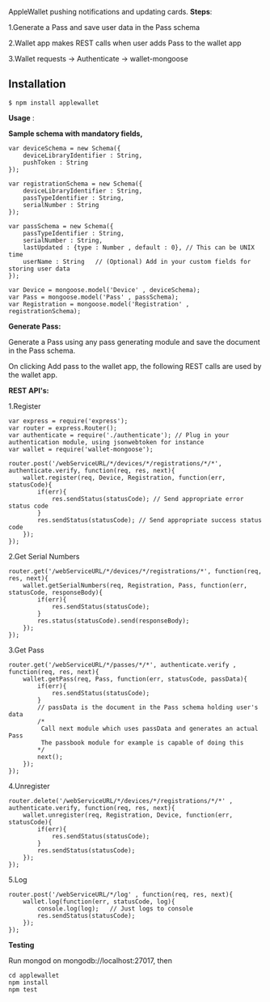 AppleWallet pushing notifications and updating cards.
__Steps__:

1.Generate a Pass and save user data in the Pass schema

2.Wallet app makes REST calls when user adds Pass to the wallet app

3.Wallet requests -> Authenticate -> wallet-mongoose

## Installation
`$ npm install applewallet`

**Usage** :

__Sample schema with mandatory fields,__
~~~~
var deviceSchema = new Schema({
	deviceLibraryIdentifier : String,
	pushToken : String
});

var registrationSchema = new Schema({
	deviceLibraryIdentifier : String,
	passTypeIdentifier : String,
	serialNumber : String
});

var passSchema = new Schema({
	passTypeIdentifier : String,
	serialNumber : String,
	lastUpdated : {type : Number , default : 0}, // This can be UNIX time
	userName : String	// (Optional) Add in your custom fields for storing user data
});

var Device = mongoose.model('Device' , deviceSchema);
var Pass = mongoose.model('Pass' , passSchema);
var Registration = mongoose.model('Registration' , registrationSchema);
~~~~

__Generate Pass:__

Generate a Pass using any pass generating module and save the document in the Pass schema.

On clicking Add pass to the wallet app, the following REST calls are used by the wallet app.

__REST API's:__

1.Register
~~~~
var express = require('express');
var router = express.Router();
var authenticate = require('./authenticate'); // Plug in your authentication module, using jsonwebtoken for instance
var wallet = require('wallet-mongoose');

router.post('/webServiceURL/*/devices/*/registrations/*/*', authenticate.verify, function(req, res, next){
	wallet.register(req, Device, Registration, function(err, statusCode){
		if(err){
			res.sendStatus(statusCode);	// Send appropriate error status code
		}
		res.sendStatus(statusCode);	// Send appropriate success status code
	});
});
~~~~

2.Get Serial Numbers
~~~~
router.get('/webServiceURL/*/devices/*/registrations/*', function(req, res, next){
	wallet.getSerialNumbers(req, Registration, Pass, function(err, statusCode, responseBody){
		if(err){
			res.sendStatus(statusCode);
		}
		res.status(statusCode).send(responseBody);
	});
});
~~~~

3.Get Pass
~~~~
router.get('/webServiceURL/*/passes/*/*', authenticate.verify , function(req, res, next){
	wallet.getPass(req, Pass, function(err, statusCode, passData){
		if(err){
			res.sendStatus(statusCode);
		}
		// passData is the document in the Pass schema holding user's data
		/*
		 Call next module which uses passData and generates an actual Pass
		 The passbook module for example is capable of doing this
	 	*/
	 	next();
	});
});
~~~~

4.Unregister
~~~~
router.delete('/webServiceURL/*/devices/*/registrations/*/*' , authenticate.verify, function(req, res, next){
	wallet.unregister(req, Registration, Device, function(err, statusCode){
		if(err){
			res.sendStatus(statusCode);
		}
		res.sendStatus(statusCode);
	});
});
~~~~

5.Log
~~~~
router.post('/webServiceURL/*/log' , function(req, res, next){
	wallet.log(function(err, statusCode, log){
		console.log(log);	// Just logs to console
		res.sendStatus(statusCode);
	});
});
~~~~

__Testing__

Run mongod on mongodb://localhost:27017, then
~~~~
cd applewallet
npm install
npm test
~~~~

